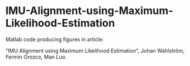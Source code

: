 # IMU-Alignment-using-Maximum-Likelihood-Estimation

Matlab code producing figures in article:

"IMU Alignment using Maximum Likelihood Estimation", Johan Wahlström, Fermin Orozco, Man Luo.

